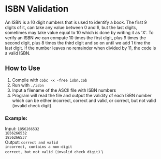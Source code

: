 # ISBN Validation
An ISBN is a 10 digit numbers that is used to identify a book. The first 9 digits of it, can take any value between 0 and 9, but the last digits, sometimes may take value equal to 10 which is done by writing it as 'X'. To verify an ISBN we can compute 10 times the first digit, plus 9 times the second digit, plus 8 times the third digit and so on until we add 1 time the last digit. If the number leaves no remainder when divided by 11, the code is a valid ISBN.

## How to Use
1. Compile with ```cobc -x -free isbn.cob```
2. Run with ```./isbn```
3. Input a filename of the ASCII file with ISBN numbers
4. Program will read the file and output the validity of each ISBN number which can be either incorrect, correct and valid, or correct, but not valid (invalid check digit).

### **Example:**
Input: 
```1856266532``` \
```1B56266532``` \
```1856266537``` \
Output: 
```correct and valid``` \
```incorrect, contains a non-digit``` \
```correct, but not valid (invalid check digit)``` \
